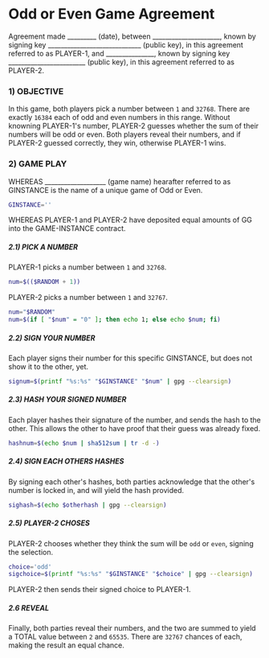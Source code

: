 # Odd or Even Game Agreement

Agreement made _________ (date), between _____________________, known by signing key _____________________________ (public key), in this agreement referred to as PLAYER-1, and _______________, known by signing key ________________________ (public key), in this agreement referred to as PLAYER-2.

### 1) OBJECTIVE

In this game, both players pick a number between `1` and `32768`. There are exactly `16384` each of odd and even numbers in this range. Without knowning PLAYER-1's number, PLAYER-2 guesses whether the sum of their numbers will be odd or even. Both players reveal their numbers, and if PLAYER-2 guessed correctly, they win, otherwise PLAYER-1 wins.

### 2) GAME PLAY

WHEREAS ___________________ (game name) hearafter referred to as GINSTANCE is the name of a unique game of Odd or Even.

``` bash
GINSTANCE=''
```

WHEREAS PLAYER-1 and PLAYER-2 have deposited equal amounts of GG into the GAME-INSTANCE contract.

##### 2.1) PICK A NUMBER

PLAYER-1 picks a number between `1` and `32768`.

``` bash
num=$(($RANDOM + 1))
```

PLAYER-2 picks a number between `1` and `32767`.

``` bash
num="$RANDOM"
num=$(if [ "$num" = "0" ]; then echo 1; else echo $num; fi)
```


##### 2.2) SIGN YOUR NUMBER

Each player signs their number for this specific GINSTANCE, but does not show it to the other, yet.

``` bash
signum=$(printf "%s:%s" "$GINSTANCE" "$num" | gpg --clearsign)
```

##### 2.3) HASH YOUR SIGNED NUMBER

Each player hashes their signature of the number, and sends the hash to the other. This allows the other to have proof that their guess was already fixed.

``` bash
hashnum=$(echo $num | sha512sum | tr -d -)
```

##### 2.4) SIGN EACH OTHERS HASHES

By signing each other's hashes, both parties acknowledge that the other's number is locked in, and will yield the hash provided.

``` bash
sighash=$(echo $otherhash | gpg --clearsign)
```

##### 2.5) PLAYER-2 CHOSES

PLAYER-2 chooses whether they think the sum will be `odd` or `even`, signing the selection.

``` bash
choice='odd'
sigchoice=$(printf "%s:%s" "$GINSTANCE" "$choice" | gpg --clearsign)
```

PLAYER-2 then sends their signed choice to PLAYER-1.

##### 2.6 REVEAL

Finally, both parties reveal their numbers, and the two are summed to yield a TOTAL value between `2` and `65535`. There are `32767` chances of each, making the result an equal chance.


